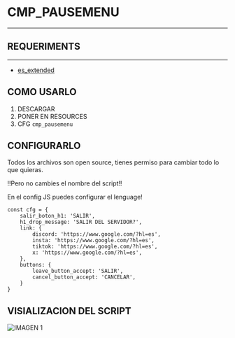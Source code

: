 # CMP_PAUSEMENU

------------

## REQUERIMENTS

------------

- [es_extended](http://https://documentation.esx-framework.org/legacy/installation/ "es_extended")

## COMO USARLO
1.  DESCARGAR
2.  PONER EN RESOURCES
3. CFG `cmp_pausemenu `

## CONFIGURARLO
Todos los archivos son open source, tienes permiso para cambiar todo lo que quieras.

!!Pero no cambies el nombre del script!!

En el config JS puedes configurar el lenguage!


    const cfg = {
        salir_boton_h1: 'SALIR',
        h1_drop_message: 'SALIR DEL SERVIDOR?',
        link: {
            discord: 'https://www.google.com/?hl=es',
            insta: 'https://www.google.com/?hl=es',
            tiktok: 'https://www.google.com/?hl=es',
            x: 'https://www.google.com/?hl=es',
        },
        buttons: {
            leave_button_accept: 'SALIR',
            cancel_button_accept: 'CANCELAR',
        }
    }

## VISIALIZACION DEL SCRIPT
![IMAGEN 1](https://cdn.discordapp.com/attachments/1071198483106779207/1331738425979572348/image-removebg-preview.png?ex=6792b58f&is=6791640f&hm=9a86302382e6b646e791da5a843ee6b3db87ab8d88fa436147ddb855b6f7b5e2& "IMAGEN 1")

